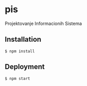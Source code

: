 # pis

Projektovanje Informacionih Sistema

## Installation

```
$ npm install
```

## Deployment

```
$ npm start
```
